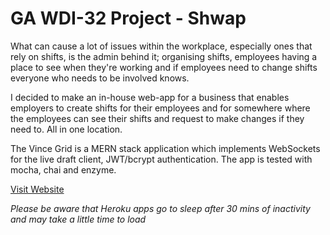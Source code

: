 # GA WDI-32 Project - Shwap

What can cause a lot of issues within the workplace, especially ones that rely on shifts, is the admin behind it; organising shifts, employees having a place to see when they're working and if employees need to change shifts everyone who needs to be involved knows.

I decided to make an in-house web-app for a business that enables employers to create shifts for their employees and for somewhere where the employees can see their shifts and request to make changes if they need to. All in one location.

The Vince Grid is a MERN stack application which implements WebSockets for the live draft client, JWT/bcrypt authentication. The app is tested with mocha, chai and enzyme.

[Visit Website](https://shwap-project.herokuapp.com/)

*Please be aware that Heroku apps go to sleep after 30 mins of inactivity and may take a little time to load*
